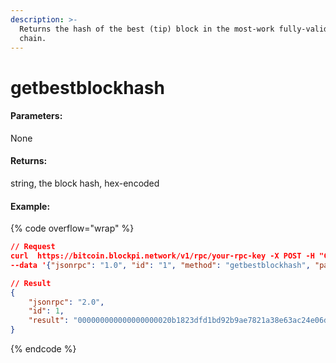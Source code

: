 ```yaml
---
description: >-
  Returns the hash of the best (tip) block in the most-work fully-validated
  chain.
---
```


# getbestblockhash

#### **Parameters:**

None

#### **Returns:**

string, the block hash, hex-encoded

#### Example:

{% code overflow="wrap" %}
```json
// Request
curl  https://bitcoin.blockpi.network/v1/rpc/your-rpc-key -X POST -H "Content-Type: application/json" 
--data '{"jsonrpc": "1.0", "id": "1", "method": "getbestblockhash", "params": []}'

// Result
{
    "jsonrpc": "2.0",
    "id": 1,
    "result": "000000000000000000020b1823dfd1bd92b9ae7821a38e63ac24e06db765d7db"
}
```
{% endcode %}

